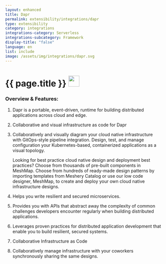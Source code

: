```yaml
---
layout: enhanced
title: Dapr
permalink: extensibility/integrations/dapr
type: extensibility
category: integrations
integrations-category: Serverless
integrations-subcategory: Framework
display-title: "false"
language: en
list: include
image: /assets/img/integrations/dapr.svg
---
```


<h1>{{ page.title }} <img src="{{ page.image }}" style="width: 35px; height: 35px;" /></h1>


<!-- This needs replaced with the Category property, not the sub-category.
 #### About: Dapr is a portable, event-driven, runtime for building distributed applications across cloud and edge. -->

### Overview & Features:

1. Dapr is a portable, event-driven, runtime for building distributed applications across cloud and edge.

2. Collaborative and visual infrastructure as code for Dapr

4. 
    Collaboratively and visually diagram your cloud native infrastructure with GitOps-style pipeline integration. Design, test, and manage configuration your Kubernetes-based, containerized applications as a visual topology.



    Looking for best practice cloud native design and deployment best practices? Choose from thousands of pre-built components in MeshMap. Choose from hundreds of ready-made design patterns by importing templates from Meshery Catalog or use our low code designer, MeshMap, to create and deploy your own cloud native infrastructure designs.



5. Helps you write resilient and secured microservices.

6. Provides you with APIs that abstract away the complexity of common challenges developers encounter regularly when building distributed applications.

7. Leverages proven practices for distributed application development that enable you to build resilient, secured systems.

8. Collaborative Infrastructure as Code

9. Collaboratively manage infrastructure with your coworkers synchronously sharing the same designs.

